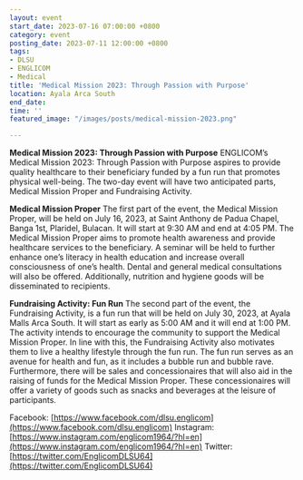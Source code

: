 ```yaml
---
layout: event
start_date: 2023-07-16 07:00:00 +0800
category: event
posting_date: 2023-07-11 12:00:00 +0800
tags:
- DLSU
- ENGLICOM
- Medical
title: 'Medical Mission 2023: Through Passion with Purpose'
location: Ayala Arca South
end_date:
time: ''
featured_image: "/images/posts/medical-mission-2023.png"

---
```


**Medical Mission 2023: Through Passion with Purpose**
ENGLICOM’s Medical Mission 2023: Through Passion with Purpose aspires to provide quality healthcare to their beneficiary funded by a fun run that promotes physical well-being. The two-day event will have two anticipated parts, Medical Mission Proper and Fundraising Activity.

**Medical Mission Proper**
The first part of the event, the Medical Mission Proper, will be held on July 16, 2023, at Saint Anthony de Padua Chapel, Banga 1st, Plaridel, Bulacan. It will start at 9:30 AM and end at 4:05 PM. The Medical Mission Proper aims to promote health awareness and provide healthcare services to the beneficiary. A seminar will be held to further enhance one’s literacy in health education and increase overall consciousness of one’s health. Dental and general medical consultations will also be offered. Additionally, nutrition and hygiene goods will be disseminated to recipients.

**Fundraising Activity: Fun Run**
The second part of the event, the Fundraising Activity, is a fun run that will be held on July 30, 2023, at Ayala Malls Arca South. It will start as early as 5:00 AM and it will end at 1:00 PM. The activity intends to encourage the community to support the Medical Mission Proper. In line with this, the Fundraising Activity also motivates them to live a healthy lifestyle through the fun run. The fun run serves as an avenue for health and fun, as it includes a bubble run and bubble rave. Furthermore, there will be sales and concessionaires that will also aid in the raising of funds for the Medical Mission Proper. These concessionaires will offer a variety of goods such as snacks and beverages at the leisure of participants.

Facebook: [https://www.facebook.com/dlsu.englicom](https://www.facebook.com/dlsu.englicom)
Instagram: [https://www.instagram.com/englicom1964/?hl=en](https://www.instagram.com/englicom1964/?hl=en)
Twitter: [https://twitter.com/EnglicomDLSU64](https://twitter.com/EnglicomDLSU64)
